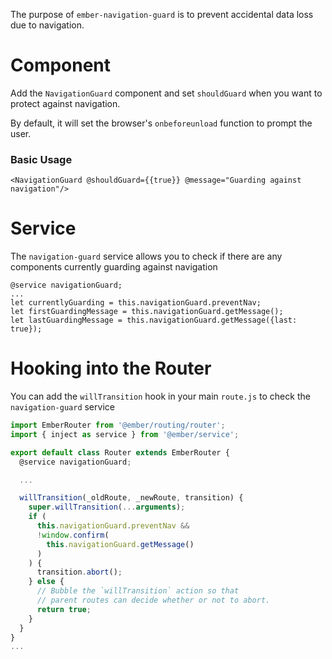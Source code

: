 The purpose of `ember-navigation-guard` is to prevent accidental data loss due to navigation.

# Component

Add the `NavigationGuard` component and set `shouldGuard` when you want to protect against navigation.

By default, it will set the browser's `onbeforeunload` function to prompt the user.

### Basic Usage
``` 
<NavigationGuard @shouldGuard={{true}} @message="Guarding against navigation"/>
```

# Service

The `navigation-guard` service allows you to check if there are any components currently guarding against navigation

```
@service navigationGuard;
...
let currentlyGuarding = this.navigationGuard.preventNav;
let firstGuardingMessage = this.navigationGuard.getMessage();
let lastGuardingMessage = this.navigationGuard.getMessage({last: true});
```


# Hooking into the Router

You can add the `willTransition` hook in your main `route.js` to check the `navigation-guard` service

```router.js
import EmberRouter from '@ember/routing/router';
import { inject as service } from '@ember/service';

export default class Router extends EmberRouter {
  @service navigationGuard;

  ...

  willTransition(_oldRoute, _newRoute, transition) {
    super.willTransition(...arguments);
    if (
      this.navigationGuard.preventNav &&
      !window.confirm(
        this.navigationGuard.getMessage()
      )
    ) {
      transition.abort();
    } else {
      // Bubble the `willTransition` action so that
      // parent routes can decide whether or not to abort.
      return true;
    }
  }
}
...
```